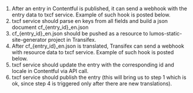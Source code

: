 1. After an entry in Contentful is published, it can send a webhook with the entry data to txcf service. Example of such hook is posted below.
2. txcf service should parse en keys from all fields and build a json document cf_{entry_id}_en.json
3. cf_{entry_id}_en.json should be pushed as a resource to lumos-static-site-generator project in Transifex.
4. After cf_{entry_id}_en.json is translated, Transifex can send a webhook with resource data to txcf service. Example of such hook is posted below.
5. txcf service should update the entry with the corresponding id and locale in Contentful via API call.
6. txcf service should publish the entry (this will bring us to step 1 which is ok, since step 4 is triggered only after there are new translations).
